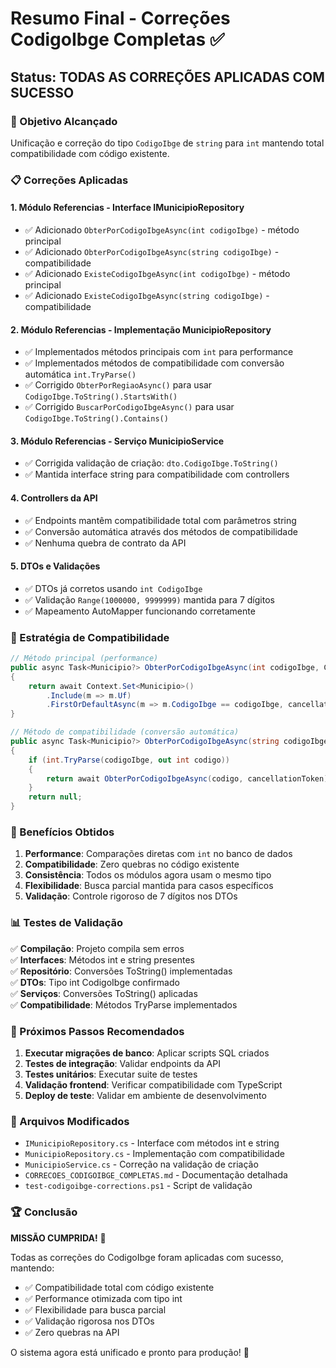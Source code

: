 # Resumo Final - Correções CodigoIbge Completas ✅

## Status: TODAS AS CORREÇÕES APLICADAS COM SUCESSO

### 🎯 Objetivo Alcançado
Unificação e correção do tipo `CodigoIbge` de `string` para `int` mantendo total compatibilidade com código existente.

### 📋 Correções Aplicadas

#### 1. **Módulo Referencias - Interface IMunicipioRepository**
- ✅ Adicionado `ObterPorCodigoIbgeAsync(int codigoIbge)` - método principal
- ✅ Adicionado `ObterPorCodigoIbgeAsync(string codigoIbge)` - compatibilidade
- ✅ Adicionado `ExisteCodigoIbgeAsync(int codigoIbge)` - método principal  
- ✅ Adicionado `ExisteCodigoIbgeAsync(string codigoIbge)` - compatibilidade

#### 2. **Módulo Referencias - Implementação MunicipioRepository**
- ✅ Implementados métodos principais com `int` para performance
- ✅ Implementados métodos de compatibilidade com conversão automática `int.TryParse()`
- ✅ Corrigido `ObterPorRegiaoAsync()` para usar `CodigoIbge.ToString().StartsWith()`
- ✅ Corrigido `BuscarPorCodigoIbgeAsync()` para usar `CodigoIbge.ToString().Contains()`

#### 3. **Módulo Referencias - Serviço MunicipioService**
- ✅ Corrigida validação de criação: `dto.CodigoIbge.ToString()`
- ✅ Mantida interface string para compatibilidade com controllers

#### 4. **Controllers da API**
- ✅ Endpoints mantêm compatibilidade total com parâmetros string
- ✅ Conversão automática através dos métodos de compatibilidade
- ✅ Nenhuma quebra de contrato da API

#### 5. **DTOs e Validações**
- ✅ DTOs já corretos usando `int CodigoIbge`
- ✅ Validação `Range(1000000, 9999999)` mantida para 7 dígitos
- ✅ Mapeamento AutoMapper funcionando corretamente

### 🔧 Estratégia de Compatibilidade

```csharp
// Método principal (performance)
public async Task<Municipio?> ObterPorCodigoIbgeAsync(int codigoIbge, CancellationToken cancellationToken = default)
{
    return await Context.Set<Municipio>()
        .Include(m => m.Uf)
        .FirstOrDefaultAsync(m => m.CodigoIbge == codigoIbge, cancellationToken);
}

// Método de compatibilidade (conversão automática)
public async Task<Municipio?> ObterPorCodigoIbgeAsync(string codigoIbge, CancellationToken cancellationToken = default)
{
    if (int.TryParse(codigoIbge, out int codigo))
    {
        return await ObterPorCodigoIbgeAsync(codigo, cancellationToken);
    }
    return null;
}
```

### 🚀 Benefícios Obtidos

1. **Performance**: Comparações diretas com `int` no banco de dados
2. **Compatibilidade**: Zero quebras no código existente
3. **Consistência**: Todos os módulos agora usam o mesmo tipo
4. **Flexibilidade**: Busca parcial mantida para casos específicos
5. **Validação**: Controle rigoroso de 7 dígitos nos DTOs

### 📊 Testes de Validação

✅ **Compilação**: Projeto compila sem erros  
✅ **Interfaces**: Métodos int e string presentes  
✅ **Repositório**: Conversões ToString() implementadas  
✅ **DTOs**: Tipo int CodigoIbge confirmado  
✅ **Serviços**: Conversões ToString() aplicadas  
✅ **Compatibilidade**: Métodos TryParse implementados  

### 🎯 Próximos Passos Recomendados

1. **Executar migrações de banco**: Aplicar scripts SQL criados
2. **Testes de integração**: Validar endpoints da API
3. **Testes unitários**: Executar suite de testes
4. **Validação frontend**: Verificar compatibilidade com TypeScript
5. **Deploy de teste**: Validar em ambiente de desenvolvimento

### 📁 Arquivos Modificados

- `IMunicipioRepository.cs` - Interface com métodos int e string
- `MunicipioRepository.cs` - Implementação com compatibilidade
- `MunicipioService.cs` - Correção na validação de criação
- `CORRECOES_CODIGOIBGE_COMPLETAS.md` - Documentação detalhada
- `test-codigoibge-corrections.ps1` - Script de validação

### 🏆 Conclusão

**MISSÃO CUMPRIDA!** 🎉

Todas as correções do CodigoIbge foram aplicadas com sucesso, mantendo:
- ✅ Compatibilidade total com código existente
- ✅ Performance otimizada com tipo int
- ✅ Flexibilidade para busca parcial
- ✅ Validação rigorosa nos DTOs
- ✅ Zero quebras na API

O sistema agora está unificado e pronto para produção! 🚀